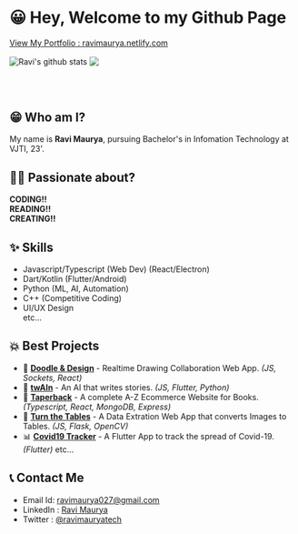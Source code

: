 # 😀 Hey, Welcome to my Github Page

[View My Portfolio : ravimaurya.netlify.com](https://ravimaurya.netlify.com)

<img align="center" src="https://github-readme-stats.anuraghazra1.vercel.app/api?username=RaviMauryaHootowl&show_icons=true&include_all_commits=true&theme=ayu-mirage" alt="Ravi's github stats" />
<img align="center" src="https://github-readme-stats.anuraghazra1.vercel.app/api/top-langs/?username=RaviMauryaHootowl&layout=compact&theme=ayu-mirage" />

<br><br>

## 😁 Who am I?
My name is **Ravi Maurya**, pursuing Bachelor's in Infomation Technology at VJTI, 23'.

## 👨‍💻 Passionate about?
**CODING!!**<br>**READING!!**<br>**CREATING!!**

## ✨ Skills
* Javascript/Typescript (Web Dev) (React/Electron)
* Dart/Kotlin (Flutter/Android)
* Python (ML, AI, Automation)
* C++ (Competitive Coding)
* UI/UX Design <br>
etc...<br>

## 💥 Best Projects
* 🎨 [**Doodle & Design**](https://github.com/RaviMauryaHootowl/Doodle-Design) -  Realtime Drawing Collaboration Web App. *(JS, Sockets, React)*
* 🤖 [**twAIn**](https://github.com/RaviMauryaHootowl/twAIn) - An AI that writes stories. *(JS, Flutter, Python)*
* 📑 [**Taperback**](https://github.com/RaviMauryaHootowl/taperback) - A complete A-Z Ecommerce Website for Books. *(Typescript, React, MongoDB, Express)*
* 📑 [**Turn the Tables**](https://github.com/RaviMauryaHootowl/Turn-The-Tables) - A Data Extration Web App that converts Images to Tables. *(JS, Flask, OpenCV)*
* 📊 [**Covid19 Tracker**](https://github.com/RaviMauryaHootowl/Covid-19-Flutter) - A Flutter App to track the spread of Covid-19. *(Flutter)*
etc...

## 📞 Contact Me
* Email Id: ravimaurya027@gmail.com
* LinkedIn : [Ravi Maurya](https://www.linkedin.com/in/ravi-maurya-575ab3122)
* Twitter : [@ravimauryatech](https://twitter.com/ravimauryatech)